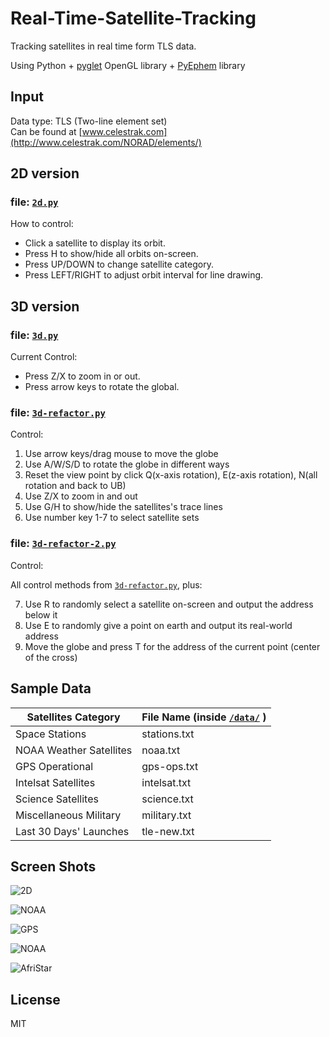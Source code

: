 Real-Time-Satellite-Tracking
============================

Tracking satellites in real time form TLS data.  

Using Python + [pyglet](http://www.pyglet.org) OpenGL library + [PyEphem](http://rhodesmill.org/pyephem/) library

## Input

Data type: TLS (Two-line element set)  
Can be found at [www.celestrak.com](http://www.celestrak.com/NORAD/elements/)


## 2D version

### file: [`2d.py`](2d.py)

How to control:  

- Click a satellite to display its orbit.
- Press H to show/hide all orbits on-screen.
- Press UP/DOWN to change satellite category.
- Press LEFT/RIGHT to adjust orbit interval for line drawing.


## 3D version

### file: [`3d.py`](3d.py) 

Current Control:  

- Press Z/X to zoom in or out.
- Press arrow keys to rotate the global.

### file: [`3d-refactor.py`](3d-refactor.py)

Control:

1. Use arrow keys/drag mouse to move the globe
2. Use A/W/S/D to rotate the globe in different ways
3. Reset the view point by click Q(x-axis rotation), E(z-axis rotation), N(all rotation and back to UB)
4. Use Z/X to zoom in and out
5. Use G/H to show/hide the satellites's trace lines
6. Use number key 1-7 to select satellite sets

### file: [`3d-refactor-2.py`](3d-refactor-2.py)

Control:

All control methods from [`3d-refactor.py`](3d-refactor.py), plus:

7. Use R to randomly select a satellite on-screen and output the address below it
8. Use E to randomly give a point on earth and output its real-world address
9. Move the globe and press T for the address of the current point (center of the cross)


## Sample Data

Satellites Category | File Name (inside [`/data/`](data/) )
------------ | ------------- 
Space Stations | stations.txt
NOAA Weather Satellites | noaa.txt
GPS Operational | gps-ops.txt
Intelsat Satellites | intelsat.txt
Science Satellites | science.txt
Miscellaneous Military | military.txt
Last 30 Days' Launches | tle-new.txt


## Screen Shots
![2D](Screenshots/Screen%20Shot%202014-12-13%20at%202.34.01%20PM.png)

![NOAA](Screenshots/Screen%20Shot%202014-12-13%20at%202.53.53%20AM.png)

![GPS](Screenshots/Screen%20Shot%202014-12-13%20at%202.56.56%20AM.png)

![NOAA](Screenshots/Screen%20Shot%202014-12-13%20at%202.58.56%20AM.png)

![AfriStar](Screenshots/Screen%20Shot%202014-12-13%20at%203.29.46%20AM.png)


## License

MIT
